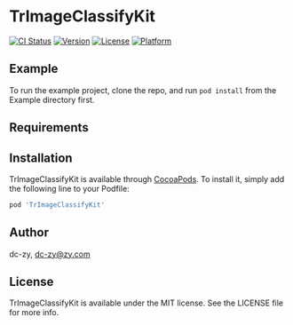 # TrImageClassifyKit

[![CI Status](https://img.shields.io/travis/dc-zy/TrImageClassifyKit.svg?style=flat)](https://travis-ci.org/dc-zy/TrImageClassifyKit)
[![Version](https://img.shields.io/cocoapods/v/TrImageClassifyKit.svg?style=flat)](https://cocoapods.org/pods/TrImageClassifyKit)
[![License](https://img.shields.io/cocoapods/l/TrImageClassifyKit.svg?style=flat)](https://cocoapods.org/pods/TrImageClassifyKit)
[![Platform](https://img.shields.io/cocoapods/p/TrImageClassifyKit.svg?style=flat)](https://cocoapods.org/pods/TrImageClassifyKit)

## Example

To run the example project, clone the repo, and run `pod install` from the Example directory first.

## Requirements

## Installation

TrImageClassifyKit is available through [CocoaPods](https://cocoapods.org). To install
it, simply add the following line to your Podfile:

```ruby
pod 'TrImageClassifyKit'
```

## Author

dc-zy, dc-zy@zy.com

## License

TrImageClassifyKit is available under the MIT license. See the LICENSE file for more info.
